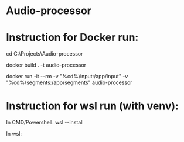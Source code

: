 # Audio-processor
# Instruction for Docker run:
cd C:\Projects\Audio-processor

docker build . -t audio-processor

docker run -it --rm -v "%cd%\input:/app/input" -v "%cd%\segments:/app/segments" audio-processor

# Instruction for wsl run (with venv):

In CMD/Powershell:
wsl --install

In wsl:
